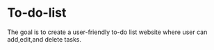 # To-do-list
The goal is to create a user-friendly to-do list website where user can add,edit,and delete tasks.
